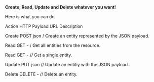 ****Create, Read, Update and Delete whatever you want!****

Here is what you can do

Action	HTTP	Payload	URL	Description

Create	POST	json	/<resource>	Create an entity represented by the JSON payload.

Read	GET	-	/<resource>	Get all entities from the resource.

Read	GET	-	/<resource>/<id>	Get a single entity.

Update	PUT	json	/<resource>/<id>	Update an entitiy with the JSON payload.

Delete	DELETE	-	/<resource>/<id>	Delete an entity.
